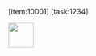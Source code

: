 
[item:10001]
[task:1234]

<a href="http://helper/task/12310">
    <img src="/starbucks.jpg" width="50" height="50">
</a>



